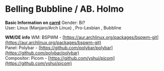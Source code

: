 # Belling Bubbline / AB. Holmo

**Basic Information on [carrd](https://lengoccuong.carrd.co)**
Gender: Bi? <br>
User: Linux (Manjaro/Arch Linux) , Pro-Lesbian , Bubbline <br> 

**WM/DE info**
WM: BSPWM - [https://aur.archlinux.org/packages/bspwm-git](https://aur.archlinux.org/packages/bspwm-git) <br>
Panel: Polybar - [https://github.com/polybar/polybar](https://github.com/polybar/polybar) <br>
Compositor: Picom - [https://github.com/yshui/picom](https://github.com/yshui/picom) <br>
